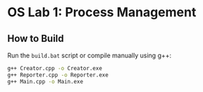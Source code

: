 # OS Lab 1: Process Management

## How to Build
Run the `build.bat` script or compile manually using g++:
```bash
g++ Creator.cpp -o Creator.exe
g++ Reporter.cpp -o Reporter.exe
g++ Main.cpp -o Main.exe